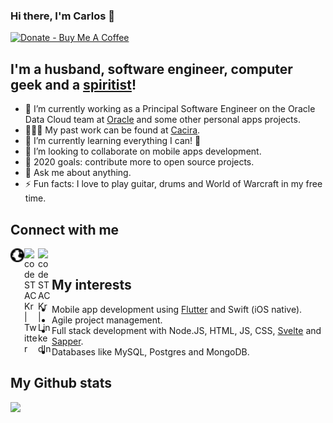 ### Hi there, I'm Carlos 👋

<a href="https://www.paypal.com/cgi-bin/webscr?cmd=_s-xclick&hosted_button_id=238JE4JGG8QGG&source=url" target="_blank"><img src="https://img.shields.io/badge/Donate-Buy%20Me%20A%20Coffee-yellow.svg" alt="Donate - Buy Me A Coffee" style="height: auto !important;width: auto !important;" ></a>

## I'm a husband, software engineer, computer geek and a [spiritist](https://www.spiritist.us/spiritism)!
- 🔭 I’m currently working as a Principal Software Engineer on the Oracle Data Cloud team at [Oracle](https://oracle.com) and some other personal apps projects.
- 🧑🏼‍💻 My past work can be found at [Cacira](https://cacira.com).
- 🌱 I’m currently learning everything I can! 🤣
- 👯 I’m looking to collaborate on mobile apps development.
- 🥅 2020 goals: contribute more to open source projects.
- 💬 Ask me about anything.
- ⚡ Fun facts: I love to play guitar, drums and World of Warcraft in my free time.

## Connect with me

[<img align="left" alt="website" width="22px" src="https://raw.githubusercontent.com/iconic/open-iconic/master/svg/globe.svg" />](https://cetorres.com)
[<img align="left" alt="codeSTACKr | Twitter" width="22px" src="https://cdn.jsdelivr.net/npm/simple-icons@v3/icons/twitter.svg" />](https://twitter.com/cetorres)
[<img align="left" alt="codeSTACKr | LinkedIn" width="22px" src="https://cdn.jsdelivr.net/npm/simple-icons@v3/icons/linkedin.svg" />](https://linkedin.com/in/cetorres)
<br />

## My interests

- Mobile app development using [Flutter](https://flutter.dev) and Swift (iOS native).
- Agile project management.
- Full stack development with Node.JS, HTML, JS, CSS, [Svelte](https://svelte.dev) and [Sapper](https://sapper.svelte.dev).
- Databases like MySQL, Postgres and MongoDB.

## My Github stats

<img src="https://github-readme-stats.vercel.app/api?username=cetorres&show_icons=true&theme=default" />
